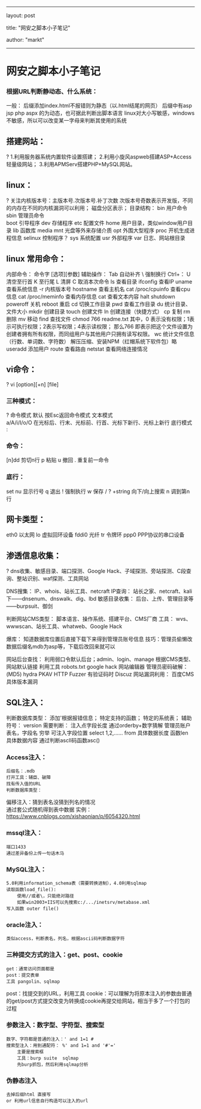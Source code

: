﻿---

layout: post

title: "网安之脚本小子笔记"

author: "markt"

---

# 网安之脚本小子笔记

### 根据URL判断静动态、什么系统：

一般：	后缀添加index.html不报错则为静态（以.html结尾的网页）
		后缀中有asp jsp php aspx 的为动态，也可据此判断出脚本语言
linux对大小写敏感，windows不敏感，所以可以改变某一字母来判断其使用的系统

## 搭建网站：

?	1.利用服务器系统内置软件设置搭建；
	2.利用小旋风aspweb搭建ASP+Access轻量级网站；
	3.利用APMServ搭建PHP+MySQL网站。

## linux：

?	关注内核版本号：主版本号.次版本号.补丁次数  次版本号奇数表示开发版，不同的内存在不同的内核漏洞可以利用；
	磁盘分区表示；
	目录结构：
		bin	用户命令
		sbin 	管理员命令	
		boot	引导程序
		dev	存储程序
		etc	配置文件
		home	用户目录，类似window用户目录
		lib	函数库
		media mnt	光盘等外来存储介质
		opt	外围大型程序
		proc	开机生成进程信息
		selinux	控制程序？
		sys	系统配置
		usr	外部程序
		var	日志、网站根目录

## linux 常用命令：

内部命令：
		命令字 [选项][参数]
辅助操作：
	Tab	自动补齐
	\	强制换行
Ctrl+：	U	清空至行首
	K	至行尾
	L	清屏
	C	取消本次命令
ls		查看目录
ifconfig	查看IP
uname		查看系统信息	-r	内核版本号
hostname	查看主机名
cat /proc/cpuinfo 查看cpu信息
cat /proc/meminfo 查看内存信息
cat		查看文本内容
halt  shutdown  poweroff 关机
reboot 		重启
cd 		切换工作目录
pwd		查看工作目录
du		统计目录、文件大小
mkdir		创建目录
touch		创建文件
ln		创建连接（快捷方式）
cp		复制
rm		删除
mv 		移动
find		查找文件
chmod 766 readme.txt 	其中，0 表示没有权限；1表示可执行权限；2表示写权限；4表示读权限； 
那么766 即表示把这个文件设置为创建者拥有所有权限，而同组用户与其他用户只拥有读写权限。
wc		统计文件信息（行数、单词数、字符数）
解压压缩、安装NPM（红帽系统下软件包）略
useradd		添加用户
route		查看路由
netstat		查看网络连接情况

## vi命令：

?	vi [option][+n] [file]

### 三种模式：

?	命令模式	默认 按Esc返回命令模式
	文本模式	
			a/A/i/I/o/O 在光标后、行末、光标前、行首、光标下新行、光标上新行
	底行模式	:

### 命令：

[n]dd	剪切n行
p		粘贴
u		撤回
.		重复前一命令

### 底行：

set nu 	显示行号
q		退出
!		强制执行
w		保存
/ ? +string	向下/向上搜索
n		调到第n行

## 网卡类型：

eth0	以太网
lo	虚拟回环设备
fddi0	光纤
tr	令牌环
ppp0	PPP协议的串口设备

## 渗透信息收集：

?	dns收集、敏感目录、端口探测、Google Hack、子域探测、旁站探测、C段查询、整站识别、waf探测、工具网站

DNS搜集：		IP、whois、站长工具、netcraft
IP查询：			站长之家、netcraft、kali下——dnsenum、dnswalk、dig、lbd
敏感目录收集：	后台、上传、管理目录等——burpsuit、御剑

判断网站CMS类型：	脚本语言、操作系统、搭建平台、CMS厂商
工具：			wvs、wwwscan、站长工具、whatweb、Google Hack

爆库：
	知道数据库位置后直接下载下来得到管理员账号信息
	技巧：管理员偷懒改数据后缀名mdb为asp等，下载后改回来就可以

网站后台查找：
	利用弱口令默认后台；admin、login、manage
	根据CMS类型、网站默认链接
	利用工具
	robots.txt
	google hack
	网站编辑器
管理员密码破解：(MD5)
	hydra
	PKAV HTTP Fuzzer 有验证码时
	Discuz
网站漏洞利用：
	百度CMS具体版本漏洞

## SQL注入：

 判断数据库类型：
	添加'根据报错信息；
	特定支持的函数；
	特定的系统表；
	辅助符号： version
需要判断：
	注入点字段长度  通过orderby+数字猜解
	管理员账户表名，字段名	穷举
	可注入字段位置	select 1,2,…… from
	具体数据长度	函数len
	具体数据内容	通过判断ascII码函数asc()

### Access注入：

	后缀名：.mdb
	打开工具：辅臣、破障
	找有传入值的URL
	判断数据库类型：
 偏移注入：猜到表名没猜到列名的情况	
	通过套公式随机得到表中数据
实例：https://www.cnblogs.com/xishaonian/p/6054320.html

### mssql注入：

	端口1433
	通过差异备份上传一句话木马

### MySQL注入：

	5.0利用information_schema表（需要转换进制），4.0利用sqlmap
	读取函数load_file():
		使用//或者\，只能绝对路径
		如果win2003+IIS可以先搜索c:/.../inetsrv/metabase.xml
	写入函数 outer file()

### oracle注入：

	类似access，判断表名，列名，根据ascii码判断数据字符

### 三种提交方式的注入：get、post、cookie

	get：通常访问页面都是
	post：提交表单
	工具 pangolin、sqlmap
 post：找提交到的URL，利用工具
 cookie：可以理解为将原本注入的参数由普通的get/post方式提交改变为转换成cookie再提交给网站，相当于多了一个打包的过程

### 参数注入：数字型、字符型、搜索型

	数字、字符都是普通的注入：' and 1=1 #
	搜索型注入：用到通配符： %' and 1=1 and '#'='
		主要是搜索框
		工具：burp suite  sqlmap
		先burp抓包，然后利用sqlmap分析

### 伪静态注入

	去掉后缀html 直接写
	or 利用url信息自行构造可以注入的url

